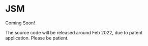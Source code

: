 # JSM
Coming Soon!

The source code will be released around Feb 2022, due to patent application.
Please be patient.
